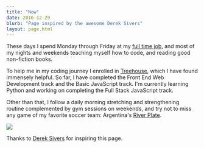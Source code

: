 ```yaml
---
title: "Now"
date: 2016-12-29
blurb: "Page inspired by the awesome Derek Sivers"
layout: page.html
---
```


These days I spend Monday through Friday at my [full time job](http://linkedin.com/in/mariobox), and most of my nights and weekends teaching  myself how to code, and reading good non-fiction books.

To help me in my coding journey I enrolled in [Treehouse](http://teamtreehouse.com), which I have found immensely helpful. So far, I have completed the Front End Web Development track and the Basic JavaScript track.  I'm currently learning Python and working on completing the Full Stack JavaScript track.

Other than that, I follow a daily morning stretching and strengthening routine complemented by gym sessions on weekends, and try not to miss any game of my favorite soccer team: Argentina's [River Plate](https://www.flickr.com/photos/mariobox/4447672631/in/album-72157623657717740/).

<img src="/img/now.jpg" class="profile medium">

<div id="lastUpdated"></div>

Thanks to [Derek Sivers](http://sivers.org/nowff) for inspiring this page.

